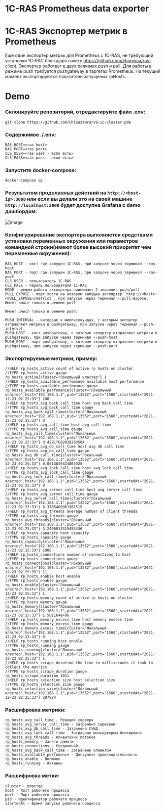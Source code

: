 1С-RAS Prometheus data exporter
========
1C-RAS Экспортер метрик в Prometheus 
========
Ещё один экспортер метрик для Prometheus с 1C-RAS, не требующий установки 1C-RAC благодаря пакету https://github.com/khorevaa/ras-client.
Экспортер работает в двух режимах push и pull.
Для работы в режиме push требуется pushgateway в таргетах Prometheus. 
На текущий момент экспортируются показатели запущеных rpHosts.

Demo
========
### Склонируйте репозиторий, отредактируйте файл .env:
```
git clone https://github.com/Chipazawra/v8-1c-cluster-pde
```
### Содержимое ./.env:
```
RAS_HOST=<ras host>
RAS_PORT=<ras port>
CLS_USER=<ras user - если есть>
CLS_PASS=<ras pass - если есть>
```
### Запустите docker-compose:
```
docker-compose up
```

### Результатом проделанных действий на `http://<host-ip>:3000` или если вы делали это на своей машине `http://localhost:3000` будет доступна Grafana c demo дашбордом:

![image](https://user-images.githubusercontent.com/18016416/147658562-322a2f01-61d7-496a-a256-57d11ae6beae.png)

### Конфигурирование экспортера выполняется средствами установки переменных окружения или параметров командной строки(имеют более высокий приоритет чем переменные окружения):
```
RAS_HOST - хост где запущен 1С-RAS, при запуске через терминал --ras-host
RAS_PORT - порт где запущен 1С-RAS, при запуске через терминал --ras-port
CLS_USER - пользователь 1С-RAS
CLS_PASS - пароль пользователя 1С-RAS
MODE - режим работы экспортера принимает 2 значения push/pull 
PULL_EXPOSE - порт хоста на котором запущен экспортер `http://<host>:<PULL_EXPOSE>/metrics`, при запуске через терминал --pull-expose. Имеет смысл только в режиме pull

Имеют смысл только в режиме push: 

PUSH_INTERVAL - интервал в миллисекундах, с которым экпортер отправляет метрики в pushgateway, при запуске через терминал --push-interval. 
PUSH_HOST - хост pushgateway, с которым экпортер отправляет метрики в pushgateway, при запуске через терминал --push-host
PUSH_PORT - порт pushgateway, с которым экпортер отправляет метрики в pushgateway, при запуске через терминал --push-port
```


### Экспортируемые метрики, пример:
```
//HELP rp_hosts_active count of active rp hosts on cluster
//TYPE rp_hosts_active gauge
rp_hosts_active{cluster="Локальный кластер"} 1
//HELP rp_hosts_available_perfomance available host performance
//TYPE rp_hosts_available_perfomance gauge
rp_hosts_available_perfomance{cluster="Локальный кластер",host="192.168.1.1",pid="13552",port="1560",startedAt="2021-12-23 02:25:33"} 100
//HELP rp_hosts_avg_back_call_time host avg back call time
//TYPE rp_hosts_avg_back_call_time gauge
rp_hosts_avg_back_call_time{cluster="Локальный кластер",host="192.168.1.1",pid="13552",port="1560",startedAt="2021-12-23 02:25:33"} 0
//HELP rp_hosts_avg_call_time host avg call time
//TYPE rp_hosts_avg_call_time gauge
rp_hosts_avg_call_time{cluster="Локальный кластер",host="192.168.1.1",pid="13552",port="1560",startedAt="2021-12-23 02:25:33"} 0.42917682026288584
//HELP rp_hosts_avg_db_call_time host avg db call time
//TYPE rp_hosts_avg_db_call_time gauge
rp_hosts_avg_db_call_time{cluster="Локальный кластер",host="192.168.1.1",pid="13552",port="1560",startedAt="2021-12-23 02:25:33"} 0.0513839334863925
//HELP rp_hosts_avg_lock_call_time host avg lock call time
//TYPE rp_hosts_avg_lock_call_time gauge
rp_hosts_avg_lock_call_time{cluster="Локальный кластер",host="192.168.1.1",pid="13552",port="1560",startedAt="2021-12-23 02:25:33"} 0
//HELP rp_hosts_avg_server_call_time host avg server call time
//TYPE rp_hosts_avg_server_call_time gauge
rp_hosts_avg_server_call_time{cluster="Локальный кластер",host="192.168.1.1",pid="13552",port="1560",startedAt="2021-12-23 02:25:33"} 0.3705480961587519
//HELP rp_hosts_avg_threads average number of client threads
//TYPE rp_hosts_avg_threads gauge
rp_hosts_avg_threads{cluster="Локальный кластер",host="192.168.1.1",pid="13552",port="1560",startedAt="2021-12-23 02:25:33"} 3.2406813319453436
//HELP rp_hosts_capacity host capacity
//TYPE rp_hosts_capacity gauge
rp_hosts_capacity{cluster="Локальный кластер",host="192.168.1.1",pid="13552",port="1560",startedAt="2021-12-23 02:25:33"} 1000
//HELP rp_hosts_connections number of connections to host
//TYPE rp_hosts_connections gauge
rp_hosts_connections{cluster="Локальный кластер",host="192.168.1.1",pid="13552",port="1560",startedAt="2021-12-23 02:25:33"} 11
//HELP rp_hosts_enable host enable
//TYPE rp_hosts_enable gauge
rp_hosts_enable{cluster="Локальный кластер",host="192.168.1.1",pid="13552",port="1560",startedAt="2021-12-23 02:25:33"} 1
//HELP rp_hosts_memory count of active rp hosts on cluster
//TYPE rp_hosts_memory gauge
rp_hosts_memory{cluster="Локальный кластер",host="192.168.1.1",pid="13552",port="1560",startedAt="2021-12-23 02:25:33"} 1.501164e+06
//HELP rp_hosts_memory_excess_time host memory excess time
//TYPE rp_hosts_memory_excess_time gauge
rp_hosts_memory_excess_time{cluster="Локальный кластер",host="192.168.1.1",pid="13552",port="1560",startedAt="2021-12-23 02:25:33"} 0
//HELP rp_hosts_running host enable
//TYPE rp_hosts_running gauge
rp_hosts_running{cluster="Локальный кластер",host="192.168.1.1",pid="13552",port="1560",startedAt="2021-12-23 02:25:33"} 1
//HELP rp_hosts_scrape_duration the time in milliseconds it took to collect the metrics
//TYPE rp_hosts_scrape_duration gauge
rp_hosts_scrape_duration 1031
//HELP rp_hosts_selection_size host selection size
//TYPE rp_hosts_selection_size gauge
rp_hosts_selection_size{cluster="Локальный кластер",host="192.168.1.1",pid="13552",port="1560",startedAt="2021-12-23 02:25:33"} 297924
```
### Расшифровка метрики:
```
rp_hosts_avg_call_time - Реакция сервера
rp_hosts_avg_server_call_time - Затрачено сервером
rp_hosts_avg_db_call_time - Затрачено СУБД
rp_hosts_avg_lock_call_time - Затрачено мененджером блокировок
rp_hosts_avg_threads - Клиентских потоков
rp_hosts_memory - Занято памяти
rp_hosts_connections - Соединений
rp_hosts_avg_back_call_time - Затрачено клиентом
rp_hosts_available_perfomance - Доступная производительность
rp_hosts_enable - Включен
rp_hosts_running - Активен
```
### Расшифровка метки:
```
сluster - Кластер
host - Хост рабочего процесса
port - Порт рабочего процесса
pid - Идентификатор рабочего процесса
startedAt - Время запуска рабочего процесса
```